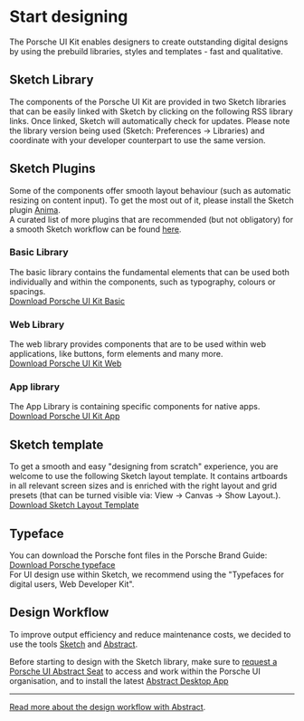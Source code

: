 # Start designing

The Porsche UI Kit enables designers to create outstanding digital designs by using the prebuild libraries, styles and templates - fast and qualitative. 

## Sketch Library
The components of the Porsche UI Kit are provided in two Sketch libraries that can be easily linked with Sketch by clicking on the following RSS library links. Once linked, Sketch will automatically check for updates. 
Please note the library version being used (Sketch: Preferences → Libraries) and coordinate with your developer counterpart to use the same version.

## Sketch Plugins
Some of the components offer smooth layout behaviour (such as automatic resizing on content input). To get the most out of it, please install the Sketch plugin [Anima](https://www.animaapp.com/).  
A curated list of more plugins that are recommended (but not obligatory) for a smooth Sketch workflow can be found [here](#/getting-started/sketch-plugins).

### Basic Library
The basic library contains the fundamental elements that can be used both individually and within the components, such as typography, colours or spacings.  
[Download Porsche UI Kit Basic](sketch://add-library?url=https%3A%2F%2Fui.porsche.com%2Fporsche-ui-kit-basic.sketch.xml)  

### Web Library
The web library provides components that are to be used within web applications, like buttons, form elements and many more.  
[Download Porsche UI Kit Web](sketch://add-library?url=https%3A%2F%2Fui.porsche.com%2Fporsche-ui-kit-web.sketch.xml)

### App library
The App Library is containing specific components for native apps.  
[Download Porsche UI Kit App](sketch://add-library?url=https%3A%2F%2Fui.porsche.com%2Fporsche-ui-kit-app.sketch.xml)

## Sketch template
To get a smooth and easy "designing from scratch" experience, you are welcome to use the following Sketch layout template. It contains artboards in all relevant screen sizes and is enriched with the right layout and grid presets (that can be turned visible via: View → Canvas → Show Layout.). 
[Download Sketch Layout Template](http://ui.porsche.com/latest/porsche-ui-kit-layout-template.sketch)

## Typeface

You can download the Porsche font files in the Porsche Brand Guide:  
[Download Porsche typeface](https://brandguide.porsche.com/elements/manual/view/id/885)  
For UI design use within Sketch, we recommend using the "Typefaces for digital users, Web Developer Kit". 

## Design Workflow
To improve output efficiency and reduce maintenance costs, we decided to use the tools [Sketch](https://www.sketch.com/) and [Abstract](https://www.goabstract.com/how-it-works/). 

Before starting to design with the Sketch library, make sure to [request a Porsche UI Abstract Seat](http://eepurl.com/gnOIXD) to access and work within the Porsche UI organisation, and to install the latest [Abstract Desktop App](https://app.goabstract.com/)

---   
   
[Read more about the design workflow with Abstract](#/getting-started/design-workflow).
